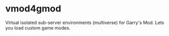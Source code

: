 # vmod4gmod
Virtual isolated sub-server environments (multiverse) for Garry's Mod. Lets you load custom game modes.
